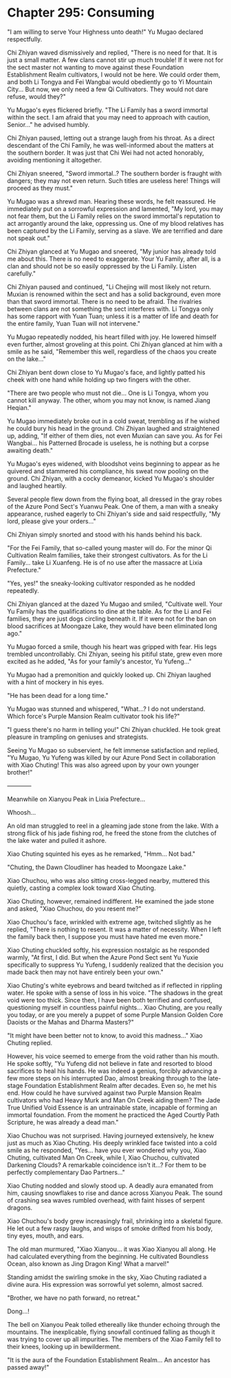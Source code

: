 # Chapter 295: Consuming

"I am willing to serve Your Highness unto death!" Yu Mugao declared respectfully.

Chi Zhiyan waved dismissively and replied, "There is no need for that. It is just a small matter. A few clans cannot stir up much trouble! If it were not for the sect master not wanting to move against these Foundation Establishment Realm cultivators, I would not be here. We could order them, and both Li Tongya and Fei Wangbai would obediently go to Yi Mountain City... But now, we only need a few Qi Cultivators. They would not dare refuse, would they?"

Yu Mugao's eyes flickered briefly. "The Li Family has a sword immortal within the sect. I am afraid that you may need to approach with caution, Senior..." he advised humbly.

Chi Zhiyan paused, letting out a strange laugh from his throat. As a direct descendant of the Chi Family, he was well-informed about the matters at the southern border. It was just that Chi Wei had not acted honorably, avoiding mentioning it altogether.

Chi Zhiyan sneered, "Sword immortal..? The southern border is fraught with dangers; they may not even return. Such titles are useless here! Things will proceed as they must."

Yu Mugao was a shrewd man. Hearing these words, he felt reassured. He immediately put on a sorrowful expression and lamented, "My lord, you may not fear them, but the Li Family relies on the sword immortal's reputation to act arrogantly around the lake, oppressing us. One of my blood relatives has been captured by the Li Family, serving as a slave. We are terrified and dare not speak out."

Chi Zhiyan glanced at Yu Mugao and sneered, "My junior has already told me about this. There is no need to exaggerate. Your Yu Family, after all, is a clan and should not be so easily oppressed by the Li Family. Listen carefully."

Chi Zhiyan paused and continued, "Li Chejing will most likely not return. Muxian is renowned within the sect and has a solid background, even more than that sword immortal. There is no need to be afraid. The rivalries between clans are not something the sect interferes with. Li Tongya only has some rapport with Yuan Tuan; unless it is a matter of life and death for the entire family, Yuan Tuan will not intervene."

Yu Mugao repeatedly nodded, his heart filled with joy. He lowered himself even further, almost groveling at this point. Chi Zhiyan glanced at him with a smile as he said, "Remember this well, regardless of the chaos you create on the lake..."

Chi Zhiyan bent down close to Yu Mugao's face, and lightly patted his cheek with one hand while holding up two fingers with the other.

"There are two people who must not die... One is Li Tongya, whom you cannot kill anyway. The other, whom you may not know, is named Jiang Heqian."

Yu Mugao immediately broke out in a cold sweat, trembling as if he wished he could bury his head in the ground. Chi Zhiyan laughed and straightened up, adding, "If either of them dies, not even Muxian can save you. As for Fei Wangbai... his Patterned Brocade is useless, he is nothing but a corpse awaiting death."

Yu Mugao's eyes widened, with bloodshot veins beginning to appear as he quivered and stammered his compliance, his sweat now pooling on the ground. Chi Zhiyan, with a cocky demeanor, kicked Yu Mugao's shoulder and laughed heartily.

Several people flew down from the flying boat, all dressed in the gray robes of the Azure Pond Sect's Yuanwu Peak. One of them, a man with a sneaky appearance, rushed eagerly to Chi Zhiyan's side and said respectfully, "My lord, please give your orders..."

Chi Zhiyan simply snorted and stood with his hands behind his back.

"For the Fei Family, that so-called young master will do. For the minor Qi Cultivation Realm families, take their strongest cultivators. As for the Li Family... take Li Xuanfeng. He is of no use after the massacre at Lixia Prefecture."

"Yes, yes!" the sneaky-looking cultivator responded as he nodded repeatedly.

Chi Zhiyan glanced at the dazed Yu Mugao and smiled, "Cultivate well. Your Yu Family has the qualifications to dine at the table. As for the Li and Fei families, they are just dogs circling beneath it. If it were not for the ban on blood sacrifices at Moongaze Lake, they would have been eliminated long ago."

Yu Mugao forced a smile, though his heart was gripped with fear. His legs trembled uncontrollably. Chi Zhiyan, seeing his pitiful state, grew even more excited as he added, "As for your family's ancestor, Yu Yufeng..."

Yu Mugao had a premonition and quickly looked up. Chi Zhiyan laughed with a hint of mockery in his eyes.

"He has been dead for a long time."

Yu Mugao was stunned and whispered, "What...? I do not understand. Which force's Purple Mansion Realm cultivator took his life?"

"I guess there's no harm in telling you!" Chi Zhiyan chuckled. He took great pleasure in trampling on geniuses and strategists.

Seeing Yu Mugao so subservient, he felt immense satisfaction and replied, "Yu Mugao, Yu Yufeng was killed by our Azure Pond Sect in collaboration with Xiao Chuting! This was also agreed upon by your own younger brother!"

————

Meanwhile on Xianyou Peak in Lixia Prefecture...

Whoosh...

An old man struggled to reel in a gleaming jade stone from the lake. With a strong flick of his jade fishing rod, he freed the stone from the clutches of the lake water and pulled it ashore.

Xiao Chuting squinted his eyes as he remarked, "Hmm... Not bad."

"Chuting, the Dawn Cloudliner has headed to Moongaze Lake."

Xiao Chuchou, who was also sitting cross-legged nearby, muttered this quietly, casting a complex look toward Xiao Chuting.

Xiao Chuting, however, remained indifferent. He examined the jade stone and asked, "Xiao Chuchou, do you resent me?"

Xiao Chuchou's face, wrinkled with extreme age, twitched slightly as he replied, "There is nothing to resent. It was a matter of necessity. When I left the family back then, I suppose you must have hated me even more."

Xiao Chuting chuckled softly, his expression nostalgic as he responded warmly, "At first, I did. But when the Azure Pond Sect sent Yu Yuxie specifically to suppress Yu Yufeng, I suddenly realized that the decision you made back then may not have entirely been your own."

Xiao Chuting's white eyebrows and beard twitched as if reflected in rippling water. He spoke with a sense of loss in his voice. "The shadows in the great void were too thick. Since then, I have been both terrified and confused, questioning myself in countless painful nights... Xiao Chuting, are you really you today, or are you merely a puppet of some Purple Mansion Golden Core Daoists or the Mahas and Dharma Masters?"

"It might have been better not to know, to avoid this madness..." Xiao Chuting replied.

However, his voice seemed to emerge from the void rather than his mouth. He spoke softly, "Yu Yufeng did not believe in fate and resorted to blood sacrifices to heal his hands. He was indeed a genius, forcibly advancing a few more steps on his interrupted Dao, almost breaking through to the late-stage Foundation Establishment Realm after decades. Even so, he met his end. How could he have survived against two Purple Mansion Realm cultivators who had Heavy Murk and Man On Creek aiding them? The Jade True Unified Void Essence is an untrainable state, incapable of forming an immortal foundation. From the moment he practiced the Aged Courtly Path Scripture, he was already a dead man."

Xiao Chuchou was not surprised. Having journeyed extensively, he knew just as much as Xiao Chuting. His deeply wrinkled face twisted into a cold smile as he responded, "Yes... have you ever wondered why you, Xiao Chuting, cultivated Man On Creek, while I, Xiao Chuchou, cultivated Darkening Clouds? A remarkable coincidence isn't it...? For them to be perfectly complementary Dao Partners..."

Xiao Chuting nodded and slowly stood up. A deadly aura emanated from him, causing snowflakes to rise and dance across Xianyou Peak. The sound of crashing sea waves rumbled overhead, with faint hisses of serpent dragons.

Xiao Chuchou's body grew increasingly frail, shrinking into a skeletal figure. He let out a few raspy laughs, and wisps of smoke drifted from his body, tiny eyes, mouth, and ears.

The old man murmured, "Xiao Xianyou... it was Xiao Xianyou all along. He had calculated everything from the beginning. He cultivated Boundless Ocean, also known as Jing Dragon King! What a marvel!"

Standing amidst the swirling smoke in the sky, Xiao Chuting radiated a divine aura. His expression was sorrowful yet solemn, almost sacred.

"Brother, we have no path forward, no retreat."

Dong...!

The bell on Xianyou Peak tolled ethereally like thunder echoing through the mountains. The inexplicable, flying snowfall continued falling as though it was trying to cover up all impurities. The members of the Xiao Family fell to their knees, looking up in bewilderment.

"It is the aura of the Foundation Establishment Realm... An ancestor has passed away!"
